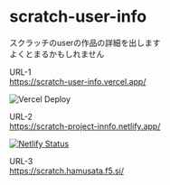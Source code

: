 # scratch-user-info  

スクラッチのuserの作品の詳細を出します  
よくとまるかもしれません  

URL-1  
https://scratch-user-info.vercel.app/  

![Vercel Deploy](https://deploy-badge.vercel.app/vercel/scratch-user-info)

URL-2  
https://scratch-project-innfo.netlify.app/ 

[![Netlify Status](https://api.netlify.com/api/v1/badges/7633fa26-7180-46b1-887f-e247e6debd54/deploy-status)](https://app.netlify.com/projects/scratch-project-innfo/deploys)
 
URL-3   
https://scratch.hamusata.f5.si/  

